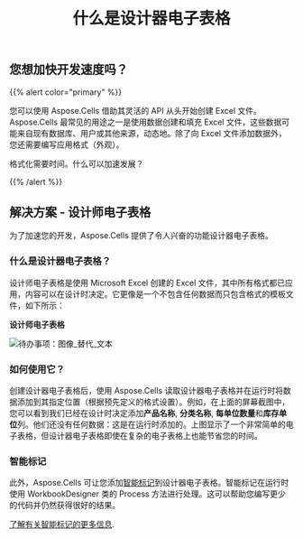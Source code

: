 ﻿---
title: 什么是设计器电子表格
type: docs
weight: 50
url: /zh/python-net/what-is-a-designer-spreadsheet/
---
## **您想加快开发速度吗？**

{{% alert color="primary" %}}

您可以使用 Aspose.Cells 借助其灵活的 API 从头开始创建 Excel 文件。Aspose.Cells 最常见的用途之一是使用数据创建和填充 Excel 文件，这些数据可能来自现有数据库、用户或其他来源，动态地。除了向 Excel 文件添加数据外，您还需要编写应用格式（外观）。

格式化需要时间。什么可以加速发展？

{{% /alert %}}

## **解决方案 - 设计师电子表格**

为了加速您的开发，Aspose.Cells 提供了令人兴奋的功能设计器电子表格。

### **什么是设计器电子表格？**

设计师电子表格是使用 Microsoft Excel 创建的 Excel 文件，其中所有格式都已应用，内容可以在设计时决定。它更像是一个不包含任何数据而只包含格式的模板文件，如下所示：

**设计师电子表格**

![待办事项：图像_替代_文本](what-is-a-designer-spreadsheet_1.png)

### **如何使用它？**

创建设计器电子表格后，使用 Aspose.Cells 读取设计器电子表格并在运行时将数据添加到其指定位置（根据预先定义的格式设置）。例如，在上面的屏幕截图中，您可以看到我们已经在设计时决定添加**产品名称**, **分类名称**, **每单位数量**和**库存单位**列。他们还没有任何数据：这是在运行时添加的。上图显示了一个非常简单的电子表格，但设计器电子表格即使在复杂的电子表格上也能节省您的时间。

### **智能标记**

此外，Aspose.Cells 可让您添加[智能标记](/cells/zh/python-net/smart-markers/)到设计器电子表格。智能标记在运行时使用 WorkbookDesigner 类的 Process 方法进行处理。这可以帮助您编写更少的代码并仍然获得很好的结果。

[了解有关智能标记的更多信息](/cells/zh/python-net/smart-markers/).

